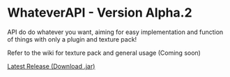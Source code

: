 # WhateverAPI - Version Alpha.2
API do do whatever you want, aiming for easy implementation and function of things with only a plugin and texture pack!

Refer to the wiki for texture pack and general usage (Coming soon) 

[Latest Release (Download .jar)](https://github.com/cakeGit/WhateverAPI/releases/tag/vA.2)
